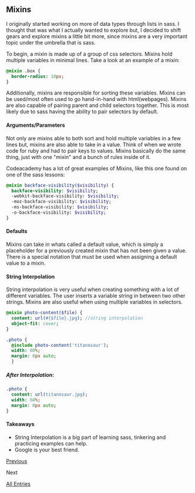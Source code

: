 ## Mixins

I originally started working on more of data types through lists in sass. I thought that was what I actually wanted to explore but, I decided
to shift gears and explore mixins a little bit more, since mixins are a very important topic under the umbrella that is sass.

To begin, a mixin is made up of a group of css selectors. Mixins hold multiple variables in minimal lines. Take a look at an example of a mixin:
``` SASS
@mixin .box {
  border-radius: 10px;
}

```
Additionally, mixins are responsible for sorting these variables. Mixins can be used/most often used to go hand-in-hand with 
html(webpages). Mixins are also capable of pairing parent and child selectors together. This is most likely due to sass having the ability
to pair selectors by default. 

#### Arguments/Parameters

Not only are mixins able to both sort and hold multiple variables in a few lines but, mixins are also able to 
take in a value. Think of when we wrote code for ruby and had to pair keys to values. Mixins basically do the same thing, just with one
"mixin" and a bunch of rules inside of it. 

Codeacademy has a lot of great examples of Mixins, like this one found on one of the sass lessons:

``` SASS
@mixin backface-visibility($visibility) {
  backface-visibility: $visibility;
  -webkit-backface-visibility: $visibility;
  -moz-backface-visibility: $visibility;
  -ms-backface-visibility: $visibility;
  -o-backface-visibility: $visibility;
}
```
#### Defaults

Mixins can take in whats called a default value, which is simply a placeholder for a previously created mixin that has not been given a value. 
There is a special notation that must be used when assigning a default value to a mixin. 

#### String Interpolation

String interpolation is very useful when creating something with a lot of different variables. The user inserts a variable string in between two other strings.
Mixins are also useful when using multiple variables in selectors. 

``` SASS
@mixin photo-content($file) {
  content: url(#{$file}.jpg); //string interpolation
  object-fit: cover;
}

.photo { 
  @include photo-content('titanosaur');
  width: 60%;
  margin: 0px auto; 
  }
```
##### After Interpolation:
``` SASS
.photo { 
  content: url(titanosaur.jpg);
  width: 60%;
  margin: 0px auto; 
}
```
#### Takeaways

- String Interpolation is a big part of learning sass, tinkering and practicing examples can help.
- Google is your best friend.



[Previous](entry04-data_maps.md)

Next

[All Entries](../README.md)